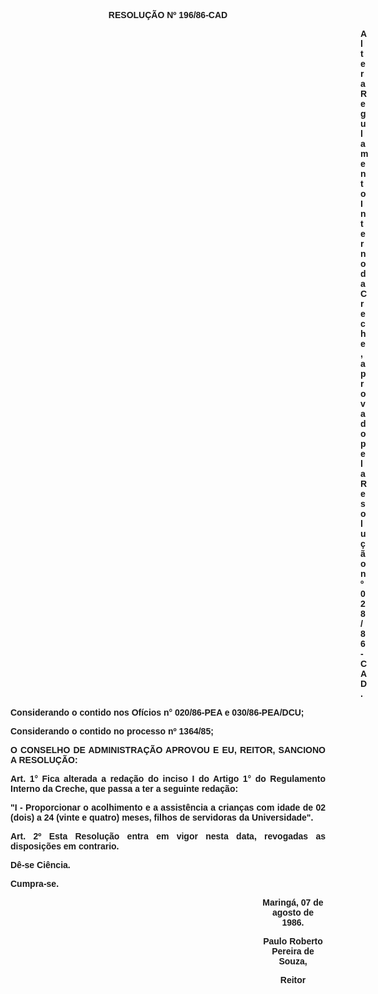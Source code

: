 <BODY>

<B><FONT FACE="Arial"><P ALIGN="CENTER">RESOLU&Ccedil;&Atilde;O Nº 196/86-CAD</P>
<P ALIGN="CENTER"></P><DIR>
<DIR>
<DIR>
<DIR>
<DIR>
<DIR>
<DIR>
<DIR>
<DIR>
<DIR>
<DIR>
<DIR>
<DIR>
<DIR>

<P ALIGN="JUSTIFY">Altera Regulamento Interno da Creche, aprovado pela Resolu&ccedil;&atilde;o nº 028/86-CAD.</P>
</B><P ALIGN="JUSTIFY"></P></DIR>
</DIR>
</DIR>
</DIR>
</DIR>
</DIR>
</DIR>
</DIR>
</DIR>
</DIR>
</DIR>
</DIR>
</DIR>
</DIR>

<P ALIGN="JUSTIFY">Considerando o contido nos Of&iacute;cios n° 020/86-PEA e 030/86-PEA/DCU;</P>
<P ALIGN="JUSTIFY">Considerando o contido no processo nº 1364/85;</P>
<P ALIGN="JUSTIFY"></P>
<B><P ALIGN="JUSTIFY">O CONSELHO DE ADMINISTRA&Ccedil;&Atilde;O APROVOU E EU, REITOR, SANCIONO A RESOLU&Ccedil;&Atilde;O:</P>
</B><P ALIGN="JUSTIFY"></P>
<B><P ALIGN="JUSTIFY">Art. 1°</B>  Fica alterada a reda&ccedil;&atilde;o do inciso I do Artigo 1° do Regulamento Interno da Creche, que passa a ter a seguinte reda&ccedil;&atilde;o:</P>
<P ALIGN="JUSTIFY">&quot;I - Proporcionar o acolhimento e a assist&ecirc;ncia a crian&ccedil;as com idade de 02 (dois) a 24 (vinte e quatro) meses, filhos de servidoras da Universidade".</P>
<B><P ALIGN="JUSTIFY">Art. 2º</B>  Esta Resolu&ccedil;&atilde;o entra em vigor nesta data, revogadas as disposi&ccedil;&otilde;es em contrario.</P>
<P ALIGN="JUSTIFY">D&ecirc;-se Ci&ecirc;ncia.</P>
<P ALIGN="JUSTIFY">Cumpra-se.</P>
<P ALIGN="JUSTIFY"></P><DIR>
<DIR>
<DIR>
<DIR>
<DIR>
<DIR>
<DIR>
<DIR>
<DIR>
<DIR>

<P ALIGN="CENTER">Maring&aacute;, 07 de agosto de 1986.</P>
<P ALIGN="CENTER"></P>
<P ALIGN="CENTER">Paulo Roberto Pereira de Souza,</P>
<P ALIGN="CENTER">Reitor</P></DIR>
</DIR>
</DIR>
</DIR>
</DIR>
</DIR>
</DIR>
</DIR>
</DIR>
</DIR>
</FONT></BODY>

